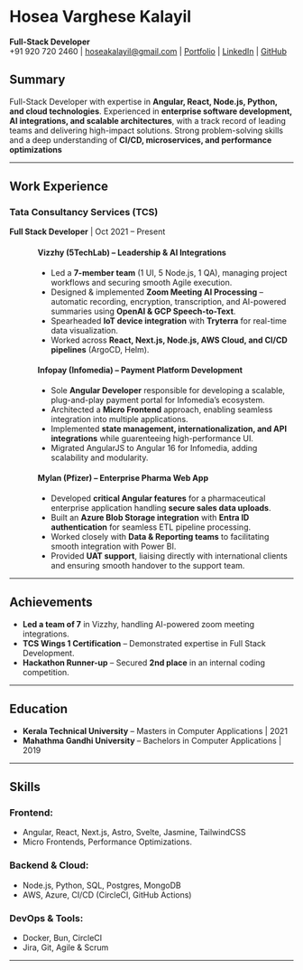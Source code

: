 # Hosea Varghese Kalayil 
**Full-Stack Developer**  
+91 920 720 2460 | hoseakalayil@gmail.com | [Portfolio](https://hvkalayil.github.io/) | [LinkedIn](https://www.linkedin.com/in/hoseakalayil/) | [GitHub](https://github.com/hvkalayil)  

## Summary  
Full-Stack Developer with expertise in **Angular, React, Node.js, Python, and cloud technologies**. Experienced in **enterprise software development, AI integrations, and scalable architectures**, with a track record of leading teams and delivering high-impact solutions. Strong problem-solving skills and a deep understanding of **CI/CD, microservices, and performance optimizations**

---

## Work Experience  

### **Tata Consultancy Services (TCS)**  
**Full Stack Developer** | Oct 2021 – Present  

<div style="margin-left:50px">

#### **Vizzhy (5TechLab) – Leadership & AI Integrations**  
- Led a **7-member team** (1 UI, 5 Node.js, 1 QA), managing project workflows and securing smooth Agile execution.  
- Designed & implemented **Zoom Meeting AI Processing** – automatic recording, encryption, transcription, and AI-powered summaries using **OpenAI & GCP Speech-to-Text**.  
- Spearheaded **IoT device integration** with **Tryterra** for real-time data visualization.  
- Worked across **React, Next.js, Node.js, AWS Cloud, and CI/CD pipelines** (ArgoCD, Helm).  

#### **Infopay (Infomedia) – Payment Platform Development**  
- Sole **Angular Developer** responsible for developing a scalable, plug-and-play payment portal for Infomedia’s ecosystem.  
- Architected a **Micro Frontend** approach, enabling seamless integration into multiple applications.  
- Implemented **state management, internationalization, and API integrations** while guarenteeing high-performance UI.
- Migrated AngularJS to Angular 16 for Infomedia, adding scalability and modularity.

#### **Mylan (Pfizer) – Enterprise Pharma Web App**  
- Developed **critical Angular features** for a pharmaceutical enterprise application handling **secure sales data uploads**.  
- Built an **Azure Blob Storage integration** with **Entra ID authentication** for seamless ETL pipeline processing.  
- Worked closely with **Data & Reporting teams** to facilitating smooth integration with Power BI.  
- Provided **UAT support**, liaising directly with international clients and ensuring smooth handover to the support team.  

</div>

---

<div style="page-break-after: always;"></div>

## Achievements  
- **Led a team of 7** in Vizzhy, handling AI-powered zoom meeting integrations.  
- **TCS Wings 1 Certification** – Demonstrated expertise in Full Stack Development.  
- **Hackathon Runner-up** – Secured **2nd place** in an internal coding competition.  

---

## Education
- **Kerala Technical University** – Masters in Computer Applications | 2021
- **Mahathma Gandhi University** – Bachelors in Computer Applications | 2019

---

## Skills  

### **Frontend:**  
 - Angular, React, Next.js, Astro, Svelte,  Jasmine, TailwindCSS  
 - Micro Frontends, Performance Optimizations.

### **Backend & Cloud:**  
 - Node.js, Python, SQL, Postgres, MongoDB  
 - AWS, Azure, CI/CD (CircleCI, GitHub Actions)  

### **DevOps & Tools:**  
 - Docker, Bun, CircleCI  
 - Jira, Git, Agile & Scrum  

---
